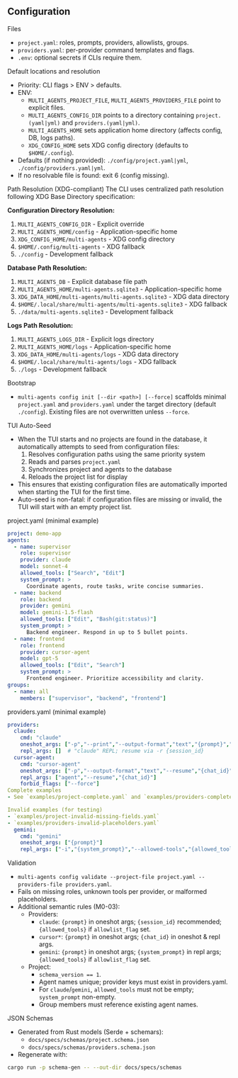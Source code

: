 ## Configuration

Files
- `project.yaml`: roles, prompts, providers, allowlists, groups.
- `providers.yaml`: per-provider command templates and flags.
- `.env`: optional secrets if CLIs require them.

Default locations and resolution
- Priority: CLI flags > ENV > defaults.
- ENV:
  - `MULTI_AGENTS_PROJECT_FILE`, `MULTI_AGENTS_PROVIDERS_FILE` point to explicit files.
  - `MULTI_AGENTS_CONFIG_DIR` points to a directory containing `project.(yaml|yml)` and `providers.(yaml|yml)`.
  - `MULTI_AGENTS_HOME` sets application home directory (affects config, DB, logs paths).
  - `XDG_CONFIG_HOME` sets XDG config directory (defaults to `$HOME/.config`).
- Defaults (if nothing provided): `./config/project.yaml|yml`, `./config/providers.yaml|yml`.
- If no resolvable file is found: exit 6 (config missing).

Path Resolution (XDG-compliant)
The CLI uses centralized path resolution following XDG Base Directory specification:

**Configuration Directory Resolution:**
1. `MULTI_AGENTS_CONFIG_DIR` - Explicit override
2. `MULTI_AGENTS_HOME/config` - Application-specific home
3. `XDG_CONFIG_HOME/multi-agents` - XDG config directory
4. `$HOME/.config/multi-agents` - XDG fallback
5. `./config` - Development fallback

**Database Path Resolution:**
1. `MULTI_AGENTS_DB` - Explicit database file path
2. `MULTI_AGENTS_HOME/multi-agents.sqlite3` - Application-specific home
3. `XDG_DATA_HOME/multi-agents/multi-agents.sqlite3` - XDG data directory
4. `$HOME/.local/share/multi-agents/multi-agents.sqlite3` - XDG fallback
5. `./data/multi-agents.sqlite3` - Development fallback

**Logs Path Resolution:**
1. `MULTI_AGENTS_LOGS_DIR` - Explicit logs directory
2. `MULTI_AGENTS_HOME/logs` - Application-specific home
3. `XDG_DATA_HOME/multi-agents/logs` - XDG data directory
4. `$HOME/.local/share/multi-agents/logs` - XDG fallback
5. `./logs` - Development fallback

Bootstrap
- `multi-agents config init [--dir <path>] [--force]` scaffolds minimal `project.yaml` and `providers.yaml` under the target directory (default `./config`). Existing files are not overwritten unless `--force`.

TUI Auto-Seed
- When the TUI starts and no projects are found in the database, it automatically attempts to seed from configuration files:
  1. Resolves configuration paths using the same priority system
  2. Reads and parses `project.yaml`
  3. Synchronizes project and agents to the database
  4. Reloads the project list for display
- This ensures that existing configuration files are automatically imported when starting the TUI for the first time.
- Auto-seed is non-fatal: if configuration files are missing or invalid, the TUI will start with an empty project list.

project.yaml (minimal example)
```yaml
project: demo-app
agents:
  - name: supervisor
    role: supervisor
    provider: claude
    model: sonnet-4
    allowed_tools: ["Search", "Edit"]
    system_prompt: >
      Coordinate agents, route tasks, write concise summaries.
  - name: backend
    role: backend
    provider: gemini
    model: gemini-1.5-flash
    allowed_tools: ["Edit", "Bash(git:status)"]
    system_prompt: >
      Backend engineer. Respond in up to 5 bullet points.
  - name: frontend
    role: frontend
    provider: cursor-agent
    model: gpt-5
    allowed_tools: ["Edit", "Search"]
    system_prompt: >
      Frontend engineer. Prioritize accessibility and clarity.
groups:
  - name: all
    members: ["supervisor", "backend", "frontend"]
```

providers.yaml (minimal example)
```yaml
providers:
  claude:
    cmd: "claude"
    oneshot_args: ["-p","--print","--output-format","text","{prompt}","--session-id","{session_id}","--allowed-tools","{allowed_tools}","--permission-mode","plan"]
    repl_args: []  # "claude" REPL; resume via -r {session_id}
  cursor-agent:
    cmd: "cursor-agent"
    oneshot_args: ["-p","--output-format","text","--resume","{chat_id}","{prompt}"]
    repl_args: ["agent","--resume","{chat_id}"]
    forbid_flags: ["--force"]
Complete examples
- See `examples/project-complete.yaml` and `examples/providers-complete.yaml`

Invalid examples (for testing)
- `examples/project-invalid-missing-fields.yaml`
- `examples/providers-invalid-placeholders.yaml`
  gemini:
    cmd: "gemini"
    oneshot_args: ["{prompt}"]
    repl_args: ["-i","{system_prompt}","--allowed-tools","{allowed_tools}"]
```

Validation
- `multi-agents config validate --project-file project.yaml --providers-file providers.yaml`.
- Fails on missing roles, unknown tools per provider, or malformed placeholders.
- Additional semantic rules (M0-03):
  - Providers:
    - `claude`: `{prompt}` in oneshot args; `{session_id}` recommended; `{allowed_tools}` if `allowlist_flag` set.
    - `cursor*`: `{prompt}` in oneshot args; `{chat_id}` in oneshot & repl args.
    - `gemini`: `{prompt}` in oneshot args; `{system_prompt}` in repl args; `{allowed_tools}` if `allowlist_flag` set.
  - Project:
    - `schema_version == 1`.
    - Agent names unique; provider keys must exist in providers.yaml.
    - For `claude`/`gemini`, `allowed_tools` must not be empty; `system_prompt` non-empty.
    - Group members must reference existing agent names.

JSON Schemas
- Generated from Rust models (Serde + schemars):
  - `docs/specs/schemas/project.schema.json`
  - `docs/specs/schemas/providers.schema.json`
- Regenerate with:
```bash
cargo run -p schema-gen -- --out-dir docs/specs/schemas
```
